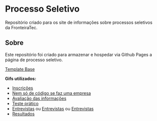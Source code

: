 # Processo Seletivo #

Repositório criado para os site de informações sobre processos seletivos da FronteiraTec.

## Sobre ##

Este repositório foi criado para armazenar e hospedar via Github Pages a página de processo seletivo.

[Template Base](https://codepen.io/savalazic/pen/QKwERN/)

**Gifs utilizados:**

- [Inscrições](https://giphy.com/gifs/4a5b4AH9TG7zEgsEEe/links)
- [Nem só de código se faz uma empresa](https://giphy.com/gifs/astrology-zodiac-pisces-wwkO14l3FawKY)
- [Avaliação das informações](https://giphy.com/gifs/computer-cat-wearing-glasses-VbnUQpnihPSIgIXuZv)
- [Teste prático](https://giphy.com/gifs/Lp5wuqMOmLUaAd0jBG)
- [Entrevistas](https://giphy.com/gifs/cat-working-kitten-4bAEIAB84zPwc) ou [Entrevistas](https://giphy.com/gifs/working-cat-funny-aOfbcawytb6YE) ou [Entrevistas](https://giphy.com/gifs/VMmRM3EjhjBII)
- [Resultados](https://giphy.com/gifs/satisfying-oddlysatisfying-oddly-Wsk5V26W0jVYur1f9Z)
